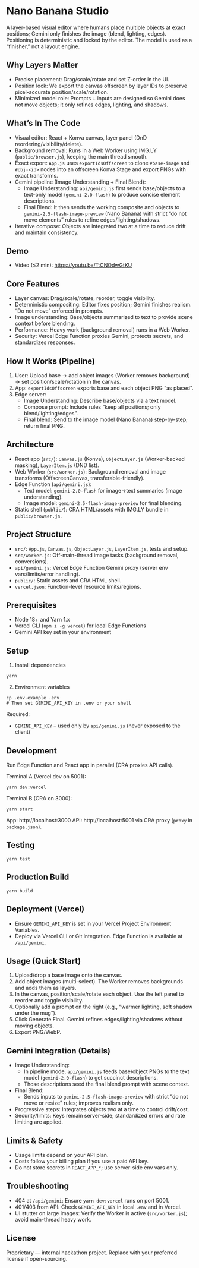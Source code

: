 # Nano Banana Studio

A layer-based visual editor where humans place multiple objects at exact positions; Gemini only finishes the image (blend, lighting, edges). Positioning is deterministic and locked by the editor. The model is used as a “finisher,” not a layout engine.

## Why Layers Matter
- Precise placement: Drag/scale/rotate and set Z-order in the UI.
- Position lock: We export the canvas offscreen by layer IDs to preserve pixel-accurate position/scale/rotation.
- Minimized model role: Prompts + inputs are designed so Gemini does not move objects; it only refines edges, lighting, and shadows.

## What’s In The Code
- Visual editor: React + Konva canvas, layer panel (DnD reordering/visibility/delete).
- Background removal: Runs in a Web Worker using IMG.LY (`public/browser.js`), keeping the main thread smooth.
- Exact export: `App.js` uses `exportIdsOffscreen` to clone `#base-image` and `#obj-<id>` nodes into an offscreen Konva Stage and export PNGs with exact transforms.
- Gemini pipeline (Image Understanding + Final Blend):
  - Image Understanding: `api/gemini.js` first sends base/objects to a text-only model (`gemini-2.0-flash`) to produce concise element descriptions.
  - Final Blend: It then sends the working composite and objects to `gemini-2.5-flash-image-preview` (Nano Banana) with strict “do not move elements” rules to refine edges/lighting/shadows.
- Iterative compose: Objects are integrated two at a time to reduce drift and maintain consistency.

## Demo
- Video (≤2 min): https://youtu.be/TtCNOdwGtKU

## Core Features
- Layer canvas: Drag/scale/rotate, reorder, toggle visibility.
- Deterministic compositing: Editor fixes position; Gemini finishes realism. “Do not move” enforced in prompts.
- Image understanding: Base/objects summarized to text to provide scene context before blending.
- Performance: Heavy work (background removal) runs in a Web Worker.
- Security: Vercel Edge Function proxies Gemini, protects secrets, and standardizes responses.

## How It Works (Pipeline)
1) User: Upload base → add object images (Worker removes background) → set position/scale/rotation in the canvas.
2) App: `exportIdsOffscreen` exports base and each object PNG “as placed”.
3) Edge server:
   - Image Understanding: Describe base/objects via a text model.
   - Compose prompt: Include rules “keep all positions; only blend/lighting/edges”.
   - Final blend: Send to the image model (Nano Banana) step-by-step; return final PNG.

## Architecture
- React app (`src/`): `Canvas.js` (Konva), `ObjectLayer.js` (Worker-backed masking), `LayerItem.js` (DND list).
- Web Worker (`src/worker.js`): Background removal and image transforms (OffscreenCanvas, transferable-friendly).
- Edge Function (`api/gemini.js`):
  - Text model: `gemini-2.0-flash` for image→text summaries (image understanding).
  - Image model: `gemini-2.5-flash-image-preview` for final blending.
- Static shell (`public/`): CRA HTML/assets with IMG.LY bundle in `public/browser.js`.

## Project Structure
- `src/`: `App.js`, `Canvas.js`, `ObjectLayer.js`, `LayerItem.js`, tests and setup.
- `src/worker.js`: Off-main-thread image tasks (background removal, conversions).
- `api/gemini.js`: Vercel Edge Function Gemini proxy (server env vars/limits/error handling).
- `public/`: Static assets and CRA HTML shell.
- `vercel.json`: Function-level resource limits/regions.

## Prerequisites
- Node 18+ and Yarn 1.x
- Vercel CLI (`npm i -g vercel`) for local Edge Functions
- Gemini API key set in your environment

## Setup
1) Install dependencies
```
yarn
```
2) Environment variables
```
cp .env.example .env
# Then set GEMINI_API_KEY in .env or your shell
```
Required:
- `GEMINI_API_KEY` – used only by `api/gemini.js` (never exposed to the client)

## Development
Run Edge Function and React app in parallel (CRA proxies API calls).

Terminal A (Vercel dev on 5001):
```
yarn dev:vercel
```

Terminal B (CRA on 3000):
```
yarn start
```

App: http://localhost:3000
API: http://localhost:5001 via CRA proxy (`proxy` in `package.json`).

## Testing
```
yarn test
```

## Production Build
```
yarn build
```

## Deployment (Vercel)
- Ensure `GEMINI_API_KEY` is set in your Vercel Project Environment Variables.
- Deploy via Vercel CLI or Git integration. Edge Function is available at `/api/gemini`.

## Usage (Quick Start)
1) Upload/drop a base image onto the canvas.
2) Add object images (multi-select). The Worker removes backgrounds and adds them as layers.
3) In the canvas, position/scale/rotate each object. Use the left panel to reorder and toggle visibility.
4) Optionally add a prompt on the right (e.g., “warmer lighting, soft shadow under the mug”).
5) Click Generate Final. Gemini refines edges/lighting/shadows without moving objects.
6) Export PNG/WebP.

## Gemini Integration (Details)
- Image Understanding:
  - In pipeline mode, `api/gemini.js` feeds base/object PNGs to the text model (`gemini-2.0-flash`) to get succinct descriptions.
  - Those descriptions seed the final blend prompt with scene context.
- Final Blend:
  - Sends inputs to `gemini-2.5-flash-image-preview` with strict “do not move or resize” rules; improves realism only.
- Progressive steps: Integrates objects two at a time to control drift/cost.
- Security/limits: Keys remain server-side; standardized errors and rate limiting are applied.

## Limits & Safety
- Usage limits depend on your API plan.
- Costs follow your billing plan if you use a paid API key.
- Do not store secrets in `REACT_APP_*`; use server-side env vars only.

## Troubleshooting
- 404 at `/api/gemini`: Ensure `yarn dev:vercel` runs on port 5001.
- 401/403 from API: Check `GEMINI_API_KEY` in local `.env` and in Vercel.
- UI stutter on large images: Verify the Worker is active (`src/worker.js`); avoid main-thread heavy work.

## License
Proprietary — internal hackathon project. Replace with your preferred license if open-sourcing.
